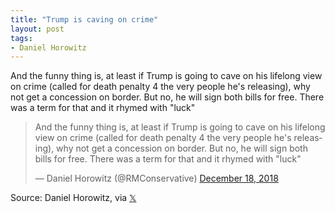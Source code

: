 ```yaml
---
title: "Trump is caving on crime"
layout: post
tags:
- Daniel Horowitz
---
```


And the funny thing is, at least if Trump is going to cave on his lifelong view on crime (called for death penalty 4 the very people he's releasing), why not get a concession on border. But no, he will sign both bills for free. There was a term for that and it rhymed with "luck"

<blockquote class="twitter-tweet"><p lang="en" dir="ltr">And the funny thing is, at least if Trump is going to cave on his lifelong view on crime (called for death penalty 4 the very people he&#39;s releasing), why not get a concession on border. But no, he will sign both bills for free. There was a term for that and it rhymed with &quot;luck&quot;</p>&mdash; Daniel Horowitz (@RMConservative) <a href="https://twitter.com/RMConservative/status/1075063474538065921?ref_src=twsrc%5Etfw">December 18, 2018</a></blockquote> <script async src="https://platform.twitter.com/widgets.js" charset="utf-8"></script>

Source: Daniel Horowitz, via [𝕏](https://x.com)
